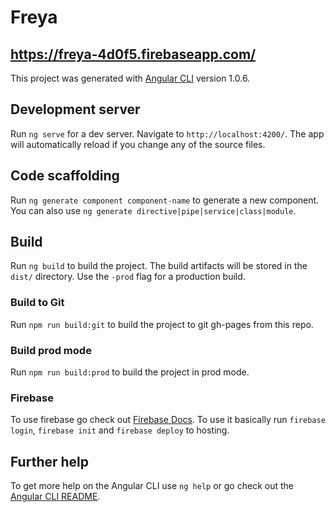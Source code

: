 # Freya
##  https://freya-4d0f5.firebaseapp.com/

This project was generated with [Angular CLI](https://github.com/angular/angular-cli) version 1.0.6.

## Development server

Run `ng serve` for a dev server. Navigate to `http://localhost:4200/`. The app will automatically reload if you change any of the source files.

## Code scaffolding

Run `ng generate component component-name` to generate a new component. You can also use `ng generate directive|pipe|service|class|module`.

## Build

Run `ng build` to build the project. The build artifacts will be stored in the `dist/` directory. Use the `-prod` flag for a production build.

### Build to Git
Run `npm run build:git` to build the project to git gh-pages from this repo.

### Build prod mode
Run `npm run build:prod` to build the project in prod mode.

### Firebase
To use firebase go check out [Firebase Docs](https://firebase.google.com/docs/hosting/).
To use it basically run `firebase login`, `firebase init` and `firebase deploy` to hosting.

## Further help

To get more help on the Angular CLI use `ng help` or go check out the [Angular CLI README](https://github.com/angular/angular-cli/blob/master/README.md).
